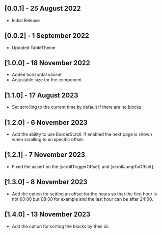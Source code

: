 ## [0.0.1] - 25 August 2022

* Initial Release

## [0.0.2] - 1 September 2022

* Updated TableTheme

## [1.0.0] - 18 November 2022

* Added horizontal variant
* Adjustable size for the component

## [1.1.0] - 17 August 2023

* Set scrolling to the current time by default if there are no blocks

## [1.2.0] - 6 November 2023

* Add the ability to use BorderScroll. If enabled the next page is shown when scrolling to an specific offset.

## [1.2.1] - 7 November 2023

* Fixed the assert on the [scrollTriggerOffset] and [scrollJumpToOffset].

## [1.3.0] - 8 November 2023

* Add the option for setting an offset for the hours so that the first hour is not 00:00 but 08:00 for example and the last hour can be after 24:00.

## [1.4.0] - 13 November 2023

* Add the option for sorting the blocks by their id.